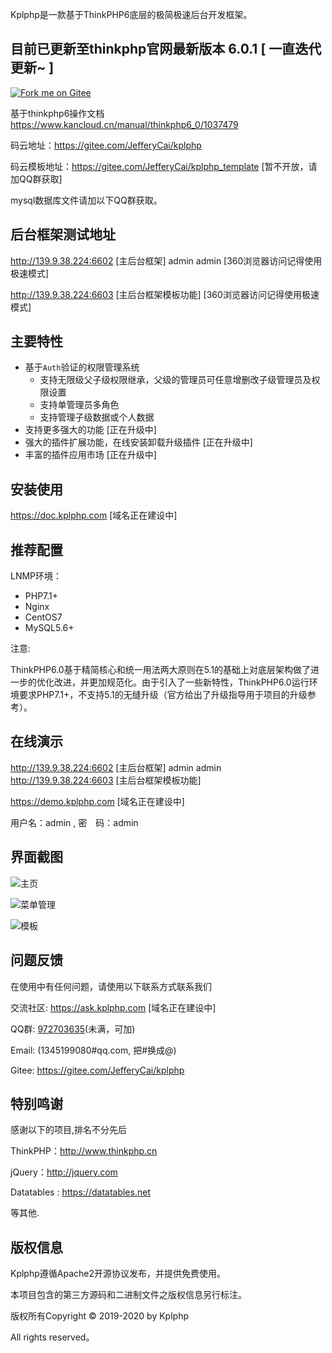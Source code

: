 Kplphp是一款基于ThinkPHP6底层的极简极速后台开发框架。

## **目前已更新至thinkphp官网最新版本 6.0.1  [ 一直迭代更新~ ]**

[![Fork me on Gitee](https://gitee.com/JefferyCai/kplphp/widgets/widget_3.svg)](https://gitee.com/JefferyCai/kplphp)


基于thinkphp6操作文档
https://www.kancloud.cn/manual/thinkphp6_0/1037479


码云地址：https://gitee.com/JefferyCai/kplphp

码云模板地址：https://gitee.com/JefferyCai/kplphp_template  [暂不开放，请加QQ群获取]

mysql数据库文件请加以下QQ群获取。


## **后台框架测试地址**
http://139.9.38.224:6602 [主后台框架]  admin  admin  [360浏览器访问记得使用极速模式]

http://139.9.38.224:6603 [主后台框架模板功能]  [360浏览器访问记得使用极速模式]

## **主要特性**

* 基于`Auth`验证的权限管理系统
    * 支持无限级父子级权限继承，父级的管理员可任意增删改子级管理员及权限设置
    * 支持单管理员多角色
    * 支持管理子级数据或个人数据
* 支持更多强大的功能 [正在升级中]
* 强大的插件扩展功能，在线安装卸载升级插件 [正在升级中]
* 丰富的插件应用市场 [正在升级中]

## **安装使用**

https://doc.kplphp.com   [域名正在建设中]

## **推荐配置**

LNMP环境：

- PHP7.1+
- Nginx
- CentOS7
- MySQL5.6+

注意:

ThinkPHP6.0基于精简核心和统一用法两大原则在5.1的基础上对底层架构做了进一步的优化改进，并更加规范化。由于引入了一些新特性，ThinkPHP6.0运行环境要求PHP7.1+，不支持5.1的无缝升级（官方给出了升级指导用于项目的升级参考）。


## **在线演示**
http://139.9.38.224:6602 [主后台框架]  admin  admin
http://139.9.38.224:6603 [主后台框架模板功能]

https://demo.kplphp.com  [域名正在建设中]

用户名：admin , 密　码：admin

## **界面截图**
![主页](http://139.9.38.224:6602/11.png "主页")

![菜单管理](http://139.9.38.224:6602/22.png "菜单管理")

![模板](http://139.9.38.224:6602/333.png "模板")



## **问题反馈**

在使用中有任何问题，请使用以下联系方式联系我们

交流社区: https://ask.kplphp.com  [域名正在建设中]

QQ群: [972703635](https://jq.qq.com/?_wv=1027&k=57JpRdR)(未满，可加) 

Email: (1345199080#qq.com, 把#换成@)

Gitee: https://gitee.com/JefferyCai/kplphp

## **特别鸣谢**

感谢以下的项目,排名不分先后

ThinkPHP：http://www.thinkphp.cn

jQuery：http://jquery.com

Datatables : https://datatables.net

等其他.

## **版权信息**

Kplphp遵循Apache2开源协议发布，并提供免费使用。

本项目包含的第三方源码和二进制文件之版权信息另行标注。

版权所有Copyright © 2019-2020 by Kplphp

All rights reserved。